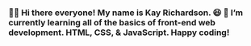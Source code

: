 ### 👋🏿 Hi there everyone! My name is Kay Richardson. 😆 🌱 I’m currently learning all of the basics of front-end web development. HTML, CSS, & JavaScript. Happy coding!

<!--
**KayRich-cmd/KayRich-cmd** is a ✨ _special_ ✨ repository because its `README.md` (this file) appears on your GitHub profile.

Here are some ideas to get you started:

- 🔭 I’m currently working on ...
- 🌱 I’m currently learning...
- 👯 I’m looking to collaborate on ...
- 🤔 I’m looking for help with ...
- 💬 Ask me about ...
- 📫 How to reach me: ...
- 😄 Pronouns: ...
- ⚡ Fun fact: ...
-->
